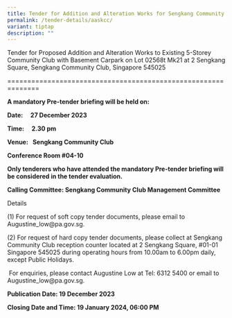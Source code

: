```yaml
---
title: Tender for Addition and Alteration Works for Sengkang Community Club
permalink: /tender-details/aaskcc/
variant: tiptap
description: ""
---
```

<p>Tender for Proposed Addition and Alteration Works to Existing 5-Storey Community Club with Basement Carpark on Lot 02568t Mk21 at 2 Sengkang Square, Sengkang Community Club, Singapore 545025</p><p>==============================================================</p><p><strong>A mandatory Pre-tender briefing will be held on: </strong></p><p><strong>Date:  27 December 2023 </strong></p><p><strong>Time:  2.30 pm</strong></p><p><strong>Venue:  Sengkang Community Club    </strong></p><p><strong>                 Conference Room #04-10</strong></p><p><strong>Only tenderers who have attended the mandatory Pre-tender briefing will be considered in the tender evaluation.</strong> </p><p><strong>Calling Committee: Sengkang Community Club Management Committee</strong></p><p></p><p>Details</p><p>(1) For request of soft copy tender documents, please email to <a rel="noopener noreferrer nofollow" target="_blank">Augustine_low@pa.gov.sg</a>.</p><p>(2) For request of hard copy tender documents, please collect at Sengkang Community Club reception counter located at 2 Sengkang Square, #01-01 Singapore 545025 during operating hours from 10.00am to 6.00pm daily, except Public Holidays.</p><p>&nbsp;For enquiries, please contact Augustine Low at Tel: 6312 5400 or email to <a rel="noopener noreferrer nofollow" target="_blank">Augustine_low@pa.gov.sg.</a></p><p>  </p><p><strong>Publication Date: 19 December 2023</strong> </p><p><strong>Closing Date and Time: 19 January 2024, 06:00 PM</strong></p><p></p>